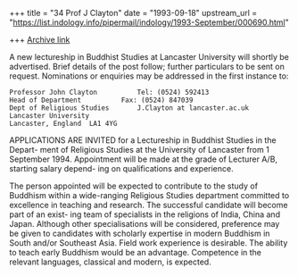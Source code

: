 +++
title = "34 Prof J Clayton"
date = "1993-09-18"
upstream_url = "https://list.indology.info/pipermail/indology/1993-September/000690.html"

+++
[Archive link](https://list.indology.info/pipermail/indology/1993-September/000690.html)

A new lectureship in Buddhist Studies at Lancaster University will shortly be
advertised.  Brief details of the post follow; further particulars to be sent
on request. Nominations or enquiries may be addressed in the first instance to:

	Professor John Clayton			Tel: (0524) 592413
	Head of Department			Fax: (0524) 847039
	Dept of Religious Studies		J.Clayton at lancaster.ac.uk
	Lancaster University
	Lancaster, England  LA1 4YG

APPLICATIONS ARE INVITED for a Lectureship in Buddhist Studies in the Depart-
ment of Religious Studies at the University of Lancaster from 1 September 1994.
Appointment will be made at the grade of Lecturer A/B, starting salary depend-
ing on qualifications and experience.

The person appointed will be expected to contribute to the study of Buddhism
within a wide-ranging Religious Studies department committed to excellence in
teaching and research.  The successful candidate will become part of an exist-
ing team of specialists in the religions of India, China and Japan.  Although
other specialisations will be considered, preference may be given to candidates
with scholarly expertise in modern Buddhism in South and/or Southeast Asia.
Field work experience is desirable.  The ability to teach early Buddhism would
be an advantage.  Competence in the relevant languages, classical and modern,
is expected.








